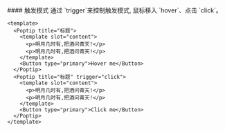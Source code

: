 <cn>
#### 触发模式
通过 `trigger`来控制触发模式, 鼠标移入 `hover`、点击 `click`。
</cn>

```vue
<template>
  <Poptip title="标题">
    <template slot="content">
      <p>明月几时有,把酒问青天!</p>
      <p>明月几时有,把酒问青天!</p>
    </template>
    <Button type="primary">Hover me</Button>
  </Poptip>
  <Poptip title="标题" trigger="click">
    <template slot="content">
      <p>明月几时有,把酒问青天!</p>
      <p>明月几时有,把酒问青天!</p>
    </template>
    <Button type="primary">Click me</Button>
  </Poptip>
</template>
```
